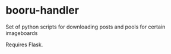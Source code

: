 # booru-handler
Set of python scripts for downloading posts and pools for certain imageboards

Requires Flask.
